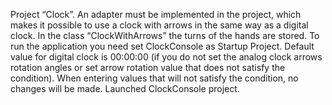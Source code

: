 Project “Clock”. An adapter must be implemented in the project, which makes it possible to use a clock with arrows in the same way as a digital clock.
In the class “ClockWithArrows” the turns of the hands are stored.
To run the application you need set ClockConsole as Startup Project. Default value for digital clock is 00:00:00 (if you do not set the analog clock arrows rotation angles or set arrow rotation value that does not satisfy the condition).
When entering values that will not satisfy the condition, no changes will be made.
Launched ClockConsole project.
